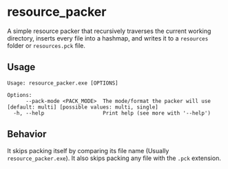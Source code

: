 # resource_packer
A simple resource packer that recursively traverses the current working directory, inserts every file into a hashmap, and writes it to a `resources` folder or `resources.pck` file.

## Usage
```
Usage: resource_packer.exe [OPTIONS]

Options:
      --pack-mode <PACK_MODE>  The mode/format the packer will use [default: multi] [possible values: multi, single]
  -h, --help                   Print help (see more with '--help')
```

## Behavior
It skips packing itself by comparing its file name (Usually `resource_packer.exe`). It also skips packing any file with the `.pck` extension.
